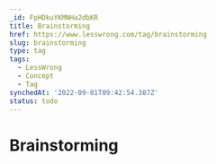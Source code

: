 ```yaml
---
_id: FpHDkuYKMNHa2dbKR
title: Brainstorming
href: https://www.lesswrong.com/tag/brainstorming
slug: brainstorming
type: tag
tags:
  - LessWrong
  - Concept
  - Tag
synchedAt: '2022-09-01T09:42:54.387Z'
status: todo
---
```


# Brainstorming

